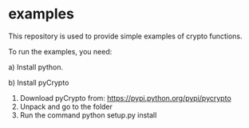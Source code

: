 # examples

This repository is used to provide simple examples of crypto functions.

To run the examples, you need:

a) Install python.

b) Install pyCrypto
1. Download pyCrypto from: https://pypi.python.org/pypi/pycrypto
2. Unpack and go to the folder
3. Run the command python setup.py install
